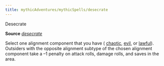 ```yaml
---
title: mythicAdventures/mythicSpells/desecrate
---
```

Desecrate

**Source** [_desecrate_](spells/desecrate.md#_desecrate)

Select one alignment component that you have ( [chaotic](monsters/creatureTypes.md#_chaotic-subtype), [evil](monsters/creatureTypes.md#_evil-subtype), or [lawful](monsters/creatureTypes.md#_lawful-subtype)). Outsiders with the opposite alignment subtype of the chosen alignment component take a –1 penalty on attack rolls, damage rolls, and saves in the area.

